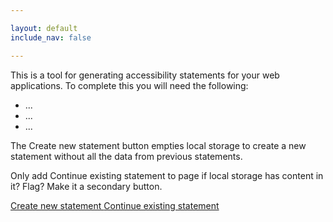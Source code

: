 ```yaml
---

layout: default
include_nav: false

---
```



This is a tool for generating accessibility statements for your web applications. To complete this you will need the following:

* ...
* ...
* ...

The Create new statement button empties local storage to create a new statement without all the data from previous statements.

Only add Continue existing statement to page if local storage has content in it? Flag? Make it a secondary button.

<div class="button-group">
  <a href="background" class="ds_button" onclick="emptyStorage();">
    Create new statement
  </a>

  <a href="background" class="ds_button  ds_button--secondary">
    Continue existing statement
  </a>
</div>

